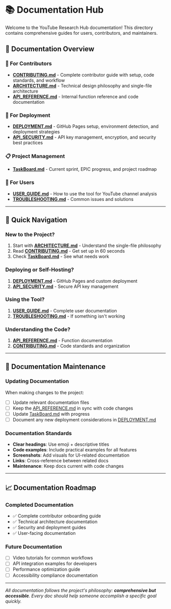 # 📚 Documentation Hub

Welcome to the YouTube Research Hub documentation! This directory contains comprehensive guides for users, contributors, and maintainers.

## 📖 **Documentation Overview**

### **👥 For Contributors**
- **[CONTRIBUTING.md](./CONTRIBUTING.md)** - Complete contributor guide with setup, code standards, and workflow
- **[ARCHITECTURE.md](./ARCHITECTURE.md)** - Technical design philosophy and single-file architecture
- **[API_REFERENCE.md](./API_REFERENCE.md)** - Internal function reference and code documentation

### **🚀 For Deployment**
- **[DEPLOYMENT.md](./DEPLOYMENT.md)** - GitHub Pages setup, environment detection, and deployment strategies
- **[API_SECURITY.md](./API_SECURITY.md)** - API key management, encryption, and security best practices

### **📋 Project Management**
- **[TaskBoard.md](./TaskBoard.md)** - Current sprint, EPIC progress, and project roadmap

### **👤 For Users**
- **[USER_GUIDE.md](./USER_GUIDE.md)** - How to use the tool for YouTube channel analysis
- **[TROUBLESHOOTING.md](./TROUBLESHOOTING.md)** - Common issues and solutions

---

## 🎯 **Quick Navigation**

### **New to the Project?**
1. Start with **[ARCHITECTURE.md](./ARCHITECTURE.md)** - Understand the single-file philosophy
2. Read **[CONTRIBUTING.md](./CONTRIBUTING.md)** - Get set up in 60 seconds
3. Check **[TaskBoard.md](./TaskBoard.md)** - See what needs work

### **Deploying or Self-Hosting?**
1. **[DEPLOYMENT.md](./DEPLOYMENT.md)** - GitHub Pages and custom deployment
2. **[API_SECURITY.md](./API_SECURITY.md)** - Secure API key management

### **Using the Tool?**
1. **[USER_GUIDE.md](./USER_GUIDE.md)** - Complete user documentation
2. **[TROUBLESHOOTING.md](./TROUBLESHOOTING.md)** - If something isn't working

### **Understanding the Code?**
1. **[API_REFERENCE.md](./API_REFERENCE.md)** - Function documentation
2. **[CONTRIBUTING.md](./CONTRIBUTING.md)** - Code standards and organization

---

## 🔧 **Documentation Maintenance**

### **Updating Documentation**
When making changes to the project:
- [ ] Update relevant documentation files
- [ ] Keep the [API_REFERENCE.md](./API_REFERENCE.md) in sync with code changes
- [ ] Update [TaskBoard.md](./TaskBoard.md) with progress
- [ ] Document any new deployment considerations in [DEPLOYMENT.md](./DEPLOYMENT.md)

### **Documentation Standards**
- **Clear headings**: Use emoji + descriptive titles
- **Code examples**: Include practical examples for all features
- **Screenshots**: Add visuals for UI-related documentation
- **Links**: Cross-reference between related docs
- **Maintenance**: Keep docs current with code changes

---

## 📈 **Documentation Roadmap**

### **Completed Documentation**
- ✅ Complete contributor onboarding guide
- ✅ Technical architecture documentation
- ✅ Security and deployment guides
- ✅ User-facing documentation

### **Future Documentation**
- [ ] Video tutorials for common workflows
- [ ] API integration examples for developers
- [ ] Performance optimization guide
- [ ] Accessibility compliance documentation

---

*All documentation follows the project's philosophy: **comprehensive but accessible**. Every doc should help someone accomplish a specific goal quickly.* 